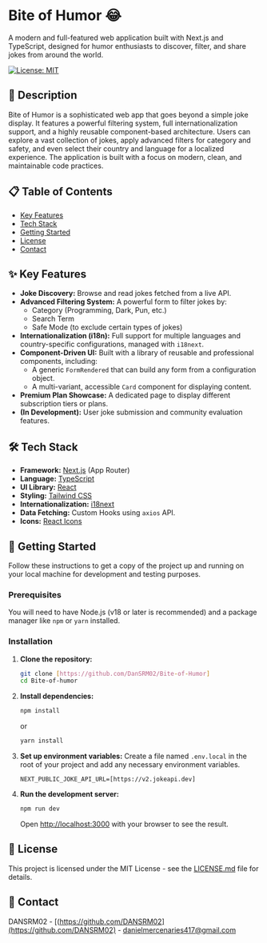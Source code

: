 # Bite of Humor 😂

A modern and full-featured web application built with Next.js and TypeScript, designed for humor enthusiasts to discover, filter, and share jokes from around the world.

[![License: MIT](https://img.shields.io/badge/License-MIT-yellow.svg)](https://opensource.org/licenses/MIT)

## 📜 Description

Bite of Humor is a sophisticated web app that goes beyond a simple joke display. It features a powerful filtering system, full internationalization support, and a highly reusable component-based architecture. Users can explore a vast collection of jokes, apply advanced filters for category and safety, and even select their country and language for a localized experience. The application is built with a focus on modern, clean, and maintainable code practices.

## 📋 Table of Contents

- [Key Features](#-key-features)
- [Tech Stack](#️-tech-stack)
- [Getting Started](#-getting-started)
- [License](#-license)
- [Contact](#-contact)


## ✨ Key Features

-   **Joke Discovery:** Browse and read jokes fetched from a live API.
-   **Advanced Filtering System:** A powerful form to filter jokes by:
    -   Category (Programming, Dark, Pun, etc.)
    -   Search Term
    -   Safe Mode (to exclude certain types of jokes)
-   **Internationalization (i18n):** Full support for multiple languages and country-specific configurations, managed with `i18next`.
-   **Component-Driven UI:** Built with a library of reusable and professional components, including:
    -   A generic `FormRendered` that can build any form from a configuration object.
    -   A multi-variant, accessible `Card` component for displaying content.
-   **Premium Plan Showcase:** A dedicated page to display different subscription tiers or plans.
-   **(In Development):** User joke submission and community evaluation features.

## 🛠️ Tech Stack

-   **Framework:** [Next.js](https://nextjs.org/) (App Router)
-   **Language:** [TypeScript](https://www.typescriptlang.org/)
-   **UI Library:** [React](https://reactjs.org/)
-   **Styling:** [Tailwind CSS](https://tailwindcss.com/)
-   **Internationalization:** [i18next](https://www.i18next.com/)
-   **Data Fetching:** Custom Hooks using `axios` API.
-   **Icons:** [React Icons](https://react-icons.github.io/react-icons/)

## 🚀 Getting Started

Follow these instructions to get a copy of the project up and running on your local machine for development and testing purposes.

### Prerequisites

You will need to have Node.js (v18 or later is recommended) and a package manager like `npm` or `yarn` installed.

### Installation

1.  **Clone the repository:**
    ```bash
    git clone [https://github.com/DanSRM02/Bite-of-Humor]
    cd Bite-of-humor
    ```

2.  **Install dependencies:**
    ```bash
    npm install
    ```
    or
    ```bash
    yarn install
    ```

3.  **Set up environment variables:**
    Create a file named `.env.local` in the root of your project and add any necessary environment variables.
    ```
    NEXT_PUBLIC_JOKE_API_URL=[https://v2.jokeapi.dev]
    ```

4.  **Run the development server:**
    ```bash
    npm run dev
    ```

    Open [http://localhost:3000](http://localhost:3000) with your browser to see the result.

## 📄 License

This project is licensed under the MIT License - see the [LICENSE.md](./LICENSE.md) file for details.

## 👤 Contact

DANSRM02 - [(https://github.com/DANSRM02](https://github.com/DANSRM02) - danielmercenaries417@gmail.com

